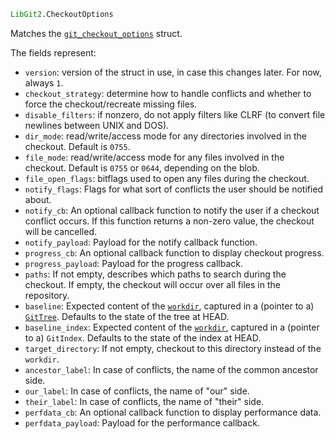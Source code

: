```julia
LibGit2.CheckoutOptions
```

Matches the [`git_checkout_options`](https://libgit2.org/libgit2/#HEAD/type/git_checkout_options) struct.

The fields represent:

  * `version`: version of the struct in use, in case this changes later. For now, always `1`.
  * `checkout_strategy`: determine how to handle conflicts and whether to force the  checkout/recreate missing files.
  * `disable_filters`: if nonzero, do not apply filters like CLRF (to convert file newlines between UNIX and DOS).
  * `dir_mode`: read/write/access mode for any directories involved in the checkout. Default is `0755`.
  * `file_mode`: read/write/access mode for any files involved in the checkout.  Default is `0755` or `0644`, depending on the blob.
  * `file_open_flags`: bitflags used to open any files during the checkout.
  * `notify_flags`: Flags for what sort of conflicts the user should be notified about.
  * `notify_cb`: An optional callback function to notify the user if a checkout conflict occurs.  If this function returns a non-zero value, the checkout will be cancelled.
  * `notify_payload`: Payload for the notify callback function.
  * `progress_cb`: An optional callback function to display checkout progress.
  * `progress_payload`: Payload for the progress callback.
  * `paths`: If not empty, describes which paths to search during the checkout.  If empty, the checkout will occur over all files in the repository.
  * `baseline`: Expected content of the [`workdir`](@ref), captured in a (pointer to a)  [`GitTree`](@ref). Defaults to the state of the tree at HEAD.
  * `baseline_index`: Expected content of the [`workdir`](@ref), captured in a (pointer to a)  `GitIndex`. Defaults to the state of the index at HEAD.
  * `target_directory`: If not empty, checkout to this directory instead of the `workdir`.
  * `ancestor_label`: In case of conflicts, the name of the common ancestor side.
  * `our_label`: In case of conflicts, the name of "our" side.
  * `their_label`: In case of conflicts, the name of "their" side.
  * `perfdata_cb`: An optional callback function to display performance data.
  * `perfdata_payload`: Payload for the performance callback.
